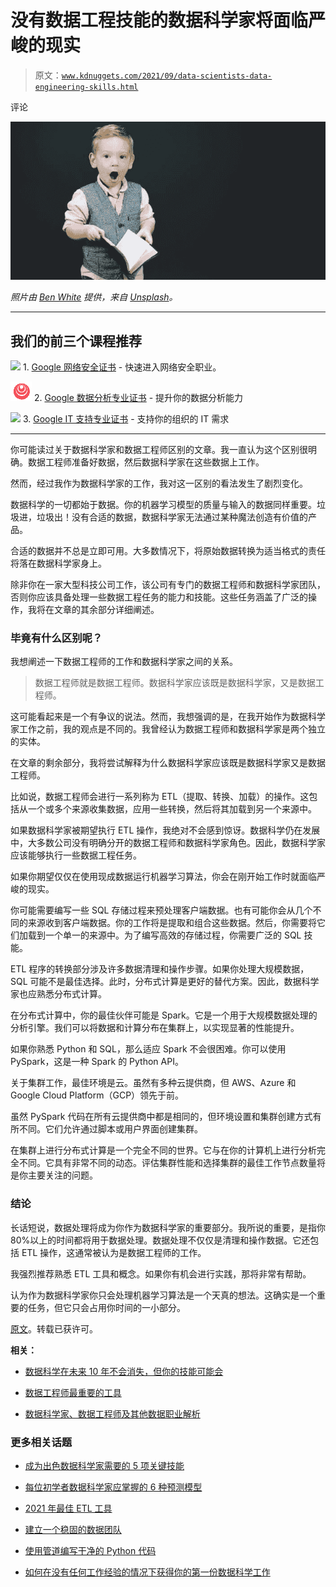 # 没有数据工程技能的数据科学家将面临严峻的现实

> 原文：[`www.kdnuggets.com/2021/09/data-scientists-data-engineering-skills.html`](https://www.kdnuggets.com/2021/09/data-scientists-data-engineering-skills.html)

评论

![](img/a4621c3a66ffadb010efac3b48eab6a1.png)

*照片由 [Ben White](https://unsplash.com/@benwhitephotography?utm_source=unsplash&utm_medium=referral&utm_content=creditCopyText) 提供，来自 [Unsplash](https://unsplash.com/s/photos/surprise?utm_source=unsplash&utm_medium=referral&utm_content=creditCopyText)。*

* * *

## 我们的前三个课程推荐

![](img/0244c01ba9267c002ef39d4907e0b8fb.png) 1\. [Google 网络安全证书](https://www.kdnuggets.com/google-cybersecurity) - 快速进入网络安全职业。

![](img/e225c49c3c91745821c8c0368bf04711.png) 2\. [Google 数据分析专业证书](https://www.kdnuggets.com/google-data-analytics) - 提升你的数据分析能力

![](img/0244c01ba9267c002ef39d4907e0b8fb.png) 3\. [Google IT 支持专业证书](https://www.kdnuggets.com/google-itsupport) - 支持你的组织的 IT 需求

* * *

你可能读过关于数据科学家和数据工程师区别的文章。我一直认为这个区别很明确。数据工程师准备好数据，然后数据科学家在这些数据上工作。

然而，经过我作为数据科学家的工作，我对这一区别的看法发生了剧烈变化。

数据科学的一切都始于数据。你的机器学习模型的质量与输入的数据同样重要。垃圾进，垃圾出！没有合适的数据，数据科学家无法通过某种魔法创造有价值的产品。

合适的数据并不总是立即可用。大多数情况下，将原始数据转换为适当格式的责任将落在数据科学家身上。

除非你在一家大型科技公司工作，该公司有专门的数据工程师和数据科学家团队，否则你应该具备处理一些数据工程任务的能力和技能。这些任务涵盖了广泛的操作，我将在文章的其余部分详细阐述。

### 毕竟有什么区别呢？

我想阐述一下数据工程师的工作和数据科学家之间的关系。

> 数据工程师就是数据工程师。数据科学家应该既是数据科学家，又是数据工程师。

这可能看起来是一个有争议的说法。然而，我想强调的是，在我开始作为数据科学家工作之前，我的观点是不同的。我曾经认为数据工程师和数据科学家是两个独立的实体。

在文章的剩余部分，我将尝试解释为什么数据科学家应该既是数据科学家又是数据工程师。

比如说，数据工程师会进行一系列称为 ETL（提取、转换、加载）的操作。这包括从一个或多个来源收集数据，应用一些转换，然后将其加载到另一个来源中。

如果数据科学家被期望执行 ETL 操作，我绝对不会感到惊讶。数据科学仍在发展中，大多数公司没有明确分开的数据工程师和数据科学家角色。因此，数据科学家应该能够执行一些数据工程任务。

如果你期望仅仅在使用现成数据运行机器学习算法，你会在刚开始工作时就面临严峻的现实。

你可能需要编写一些 SQL 存储过程来预处理客户端数据。也有可能你会从几个不同的来源收到客户端数据。你的工作将是提取和组合这些数据。然后，你需要将它们加载到一个单一的来源中。为了编写高效的存储过程，你需要广泛的 SQL 技能。

ETL 程序的转换部分涉及许多数据清理和操作步骤。如果你处理大规模数据，SQL 可能不是最佳选择。此时，分布式计算是更好的替代方案。因此，数据科学家也应熟悉分布式计算。

在分布式计算中，你的最佳伙伴可能是 Spark。它是一个用于大规模数据处理的分析引擎。我们可以将数据和计算分布在集群上，以实现显著的性能提升。

如果你熟悉 Python 和 SQL，那么适应 Spark 不会很困难。你可以使用 PySpark，这是一种 Spark 的 Python API。

关于集群工作，最佳环境是云。虽然有多种云提供商，但 AWS、Azure 和 Google Cloud Platform（GCP）领先于前。

虽然 PySpark 代码在所有云提供商中都是相同的，但环境设置和集群创建方式有所不同。它们允许通过脚本或用户界面创建集群。

在集群上进行分布式计算是一个完全不同的世界。它与在你的计算机上进行分析完全不同。它具有非常不同的动态。评估集群性能和选择集群的最佳工作节点数量将是你主要关注的问题。

### 结论

长话短说，数据处理将成为你作为数据科学家的重要部分。我所说的重要，是指你 80%以上的时间都将用于数据处理。数据处理不仅仅是清理和操作数据。它还包括 ETL 操作，这通常被认为是数据工程师的工作。

我强烈推荐熟悉 ETL 工具和概念。如果你有机会进行实践，那将非常有帮助。

认为作为数据科学家你只会处理机器学习算法是一个天真的想法。这确实是一个重要的任务，但它只会占用你时间的一小部分。

[原文](https://towardsdatascience.com/data-scientists-without-data-engineering-skills-will-face-the-harsh-truth-ff482a223ddc)。转载已获许可。

**相关：**

+   [数据科学在未来 10 年不会消失，但你的技能可能会](https://www.kdnuggets.com/2021/06/data-science-not-becoming-extinct-10-years.html)

+   [数据工程师最重要的工具](https://www.kdnuggets.com/2021/08/most-important-tool-data-engineers.html)

+   [数据科学家、数据工程师及其他数据职业解析](https://www.kdnuggets.com/2021/05/data-scientist-data-engineer-data-careers-explained.html)

### 更多相关话题

+   [成为出色数据科学家需要的 5 项关键技能](https://www.kdnuggets.com/2021/12/5-key-skills-needed-become-great-data-scientist.html)

+   [每位初学者数据科学家应掌握的 6 种预测模型](https://www.kdnuggets.com/2021/12/6-predictive-models-every-beginner-data-scientist-master.html)

+   [2021 年最佳 ETL 工具](https://www.kdnuggets.com/2021/12/mozart-best-etl-tools-2021.html)

+   [建立一个稳固的数据团队](https://www.kdnuggets.com/2021/12/build-solid-data-team.html)

+   [使用管道编写干净的 Python 代码](https://www.kdnuggets.com/2021/12/write-clean-python-code-pipes.html)

+   [如何在没有任何工作经验的情况下获得你的第一份数据科学工作](https://www.kdnuggets.com/2021/02/first-job-data-science-without-work-experience.html)

